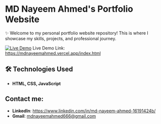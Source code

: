 # MD Nayeem Ahmed's Portfolio Website
✨ Welcome to my personal portfolio website repository! This is where I showcase my skills, projects, and professional journey.

[![Live Demo](https://img.shields.io/badge/demo-live-brightgreen)](https://mdnayeemahmed.vercel.app/index.html)
Live Demo Link: https://mdnayeemahmed.vercel.app/index.html

## 🛠 Technologies Used
-  **HTML, CSS, JavaScript**

## Contact me:
- **LinkedIn**: https://www.linkedin.com/in/md-nayeem-ahmed-16191424b/
- **Gmail**: mdnayeemahmed666@gmail.com
